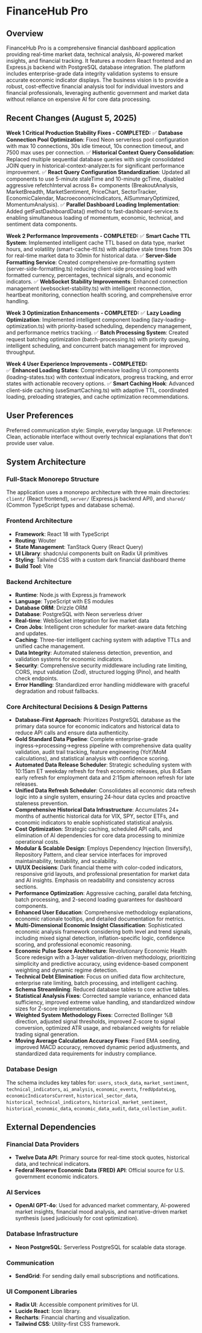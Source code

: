 # FinanceHub Pro

## Overview

FinanceHub Pro is a comprehensive financial dashboard application providing real-time market data, technical analysis, AI-powered market insights, and financial tracking. It features a modern React frontend and an Express.js backend with PostgreSQL database integration. The platform includes enterprise-grade data integrity validation systems to ensure accurate economic indicator displays. The business vision is to provide a robust, cost-effective financial analysis tool for individual investors and financial professionals, leveraging authentic government and market data without reliance on expensive AI for core data processing.

## Recent Changes (August 5, 2025)

**Week 1 Critical Production Stability Fixes - COMPLETED:**
✅ **Database Connection Pool Optimization**: Fixed Neon serverless pool configuration with max 10 connections, 30s idle timeout, 10s connection timeout, and 7500 max uses per connection.
✅ **Historical Context Query Consolidation**: Replaced multiple sequential database queries with single consolidated JOIN query in historical-context-analyzer.ts for significant performance improvement.
✅ **React Query Configuration Standardization**: Updated all components to use 5-minute staleTime and 10-minute gcTime, disabled aggressive refetchInterval across 8+ components (BreakoutAnalysis, MarketBreadth, MarketSentiment, PriceChart, SectorTracker, EconomicCalendar, MacroeconomicIndicators, AISummaryOptimized, MomentumAnalysis).
✅ **Parallel Dashboard Loading Implementation**: Added getFastDashboardData() method to fast-dashboard-service.ts enabling simultaneous loading of momentum, economic, technical, and sentiment data components.

**Week 2 Performance Improvements - COMPLETED:**
✅ **Smart Cache TTL System**: Implemented intelligent cache TTL based on data type, market hours, and volatility (smart-cache-ttl.ts) with adaptive stale times from 30s for real-time market data to 30min for historical data.
✅ **Server-Side Formatting Service**: Created comprehensive pre-formatting system (server-side-formatting.ts) reducing client-side processing load with formatted currency, percentages, technical signals, and economic indicators.
✅ **WebSocket Stability Improvements**: Enhanced connection management (websocket-stability.ts) with intelligent reconnection, heartbeat monitoring, connection health scoring, and comprehensive error handling.

**Week 3 Optimization Enhancements - COMPLETED:**
✅ **Lazy Loading Optimization**: Implemented intelligent component loading (lazy-loading-optimization.ts) with priority-based scheduling, dependency management, and performance metrics tracking.
✅ **Batch Processing System**: Created request batching optimization (batch-processing.ts) with priority queuing, intelligent scheduling, and concurrent batch management for improved throughput.

**Week 4 User Experience Improvements - COMPLETED:**  
✅ **Enhanced Loading States**: Comprehensive loading UI components (loading-states.tsx) with contextual indicators, progress tracking, and error states with actionable recovery options.
✅ **Smart Caching Hook**: Advanced client-side caching (useSmartCaching.ts) with adaptive TTL, coordinated loading, preloading strategies, and cache optimization recommendations.

## User Preferences

Preferred communication style: Simple, everyday language.
UI Preference: Clean, actionable interface without overly technical explanations that don't provide user value.

## System Architecture

### Full-Stack Monorepo Structure
The application uses a monorepo architecture with three main directories: `client/` (React frontend), `server/` (Express.js backend API), and `shared/` (Common TypeScript types and database schema).

### Frontend Architecture
- **Framework**: React 18 with TypeScript
- **Routing**: Wouter
- **State Management**: TanStack Query (React Query)
- **UI Library**: shadcn/ui components built on Radix UI primitives
- **Styling**: Tailwind CSS with a custom dark financial dashboard theme
- **Build Tool**: Vite

### Backend Architecture
- **Runtime**: Node.js with Express.js framework
- **Language**: TypeScript with ES modules
- **Database ORM**: Drizzle ORM
- **Database**: PostgreSQL with Neon serverless driver
- **Real-time**: WebSocket integration for live market data
- **Cron Jobs**: Intelligent cron scheduler for market-aware data fetching and updates.
- **Caching**: Three-tier intelligent caching system with adaptive TTLs and unified cache management.
- **Data Integrity**: Automated staleness detection, prevention, and validation systems for economic indicators.
- **Security**: Comprehensive security middleware including rate limiting, CORS, input validation (Zod), structured logging (Pino), and health check endpoints.
- **Error Handling**: Standardized error handling middleware with graceful degradation and robust fallbacks.

### Core Architectural Decisions & Design Patterns
- **Database-First Approach**: Prioritizes PostgreSQL database as the primary data source for economic indicators and historical data to reduce API calls and ensure data authenticity.
- **Gold Standard Data Pipeline**: Complete enterprise-grade ingress→processing→egress pipeline with comprehensive data quality validation, audit trail tracking, feature engineering (YoY/MoM calculations), and statistical analysis with confidence scoring.
- **Automated Data Release Scheduler**: Strategic scheduling system with 10:15am ET weekday refresh for fresh economic releases, plus 8:45am early refresh for employment data and 2:15pm afternoon refresh for late releases.
- **Unified Data Refresh Scheduler**: Consolidates all economic data refresh logic into a single system, ensuring 24-hour data cycles and proactive staleness prevention.
- **Comprehensive Historical Data Infrastructure**: Accumulates 24+ months of authentic historical data for VIX, SPY, sector ETFs, and economic indicators to enable sophisticated statistical analysis.
- **Cost Optimization**: Strategic caching, scheduled API calls, and elimination of AI dependencies for core data processing to minimize operational costs.
- **Modular & Scalable Design**: Employs Dependency Injection (Inversify), Repository Pattern, and clear service interfaces for improved maintainability, testability, and scalability.
- **UI/UX Decisions**: Dark financial theme with color-coded indicators, responsive grid layouts, and professional presentation for market data and AI insights. Emphasis on readability and consistency across sections.
- **Performance Optimization**: Aggressive caching, parallel data fetching, batch processing, and 2-second loading guarantees for dashboard components.
- **Enhanced User Education**: Comprehensive methodology explanations, economic rationale tooltips, and detailed documentation for metrics.
- **Multi-Dimensional Economic Insight Classification**: Sophisticated economic analysis framework considering both level and trend signals, including mixed signal detection, inflation-specific logic, confidence scoring, and professional economic reasoning.
- **Economic Pulse Score Architecture**: Revolutionary Economic Health Score redesign with a 3-layer validation-driven methodology, prioritizing simplicity and predictive accuracy, using evidence-based component weighting and dynamic regime detection.
- **Technical Debt Elimination**: Focus on unified data flow architecture, enterprise rate limiting, batch processing, and intelligent caching.
- **Schema Streamlining**: Reduced database tables to core active tables.
- **Statistical Analysis Fixes**: Corrected sample variance, enhanced data sufficiency, improved extreme value handling, and standardized window sizes for Z-score implementations.
- **Weighted System Methodology Fixes**: Corrected Bollinger %B direction, adjusted signal thresholds, improved Z-score to signal conversion, optimized ATR usage, and rebalanced weights for reliable trading signal generation.
- **Moving Average Calculation Accuracy Fixes**: Fixed EMA seeding, improved MACD accuracy, removed dynamic period adjustments, and standardized data requirements for industry compliance.

### Database Design
The schema includes key tables for: `users`, `stock_data`, `market_sentiment`, `technical_indicators`, `ai_analysis`, `economic_events`, `fredUpdateLog`, `economicIndicatorsCurrent`, `historical_sector_data`, `historical_technical_indicators`, `historical_market_sentiment`, `historical_economic_data`, `economic_data_audit`, `data_collection_audit`.

## External Dependencies

### Financial Data Providers
- **Twelve Data API**: Primary source for real-time stock quotes, historical data, and technical indicators.
- **Federal Reserve Economic Data (FRED) API**: Official source for U.S. government economic indicators.

### AI Services
- **OpenAI GPT-4o**: Used for advanced market commentary, AI-powered market insights, financial mood analysis, and narrative-driven market synthesis (used judiciously for cost optimization).

### Database Infrastructure
- **Neon PostgreSQL**: Serverless PostgreSQL for scalable data storage.

### Communication
- **SendGrid**: For sending daily email subscriptions and notifications.

### UI Component Libraries
- **Radix UI**: Accessible component primitives for UI.
- **Lucide React**: Icon library.
- **Recharts**: Financial charting and visualization.
- **Tailwind CSS**: Utility-first CSS framework.